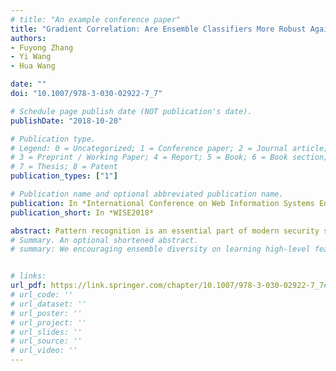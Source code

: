 ```yaml
---
# title: "An example conference paper"
title: "Gradient Correlation: Are Ensemble Classifiers More Robust Against Evasion Attacks in Practical Settings?"
authors:
- Fuyong Zhang
- Yi Wang
- Hua Wang

date: ""
doi: "10.1007/978-3-030-02922-7_7"

# Schedule page publish date (NOT publication's date).
publishDate: "2018-10-20"

# Publication type.
# Legend: 0 = Uncategorized; 1 = Conference paper; 2 = Journal article;
# 3 = Preprint / Working Paper; 4 = Report; 5 = Book; 6 = Book section;
# 7 = Thesis; 8 = Patent
publication_types: ["1"]

# Publication name and optional abbreviated publication name.
publication: In *International Conference on Web Information Systems Engineering, 2018*
publication_short: In *WISE2018*

abstract: Pattern recognition is an essential part of modern security systems for malware detection, intrusion detection, and spam filtering. Conventional classifiers widely used in these applications are found vulnerable themselves to adversarial machine learning attacks. Existing studies argued that ensemble classifiers are more robust than a single classifier under evasion attacks due to more uniform weights produced on the basis of training data. In this paper, we investigate the problem in a more practical setting where attackers do not know the classifier details. Instead, attackers may acquire only a portion of the labeled data or a replacement dataset for learning the target decision boundary. In this case, we show that ensemble classifiers are not necessarily more robust under a least effort attack based on gradient descent. Our experiments are conducted with both linear and kernel SVMs on real datasets for spam filtering and malware detection.
# Summary. An optional shortened abstract.
# summary: We encouraging ensemble diversity on learning high-level feature representations and gradient dispersion in simultaneous training of deep ensemble networks.


# links: 
url_pdf: https://link.springer.com/chapter/10.1007/978-3-030-02922-7_7#authorsandaffiliations
# url_code: ''
# url_dataset: ''
# url_poster: ''
# url_project: ''
# url_slides: ''
# url_source: ''
# url_video: ''
---
```

